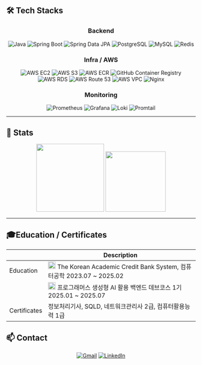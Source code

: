 


## 🛠️ Tech Stacks
<div align="center">
  
### Backend
![Java](https://img.shields.io/badge/Java%2017-007396?style=for-the-badge&logo=openjdk&logoColor=white)
![Spring Boot](https://img.shields.io/badge/Spring%20Boot-6DB33F?style=for-the-badge&logo=springboot&logoColor=white)
![Spring Data JPA](https://img.shields.io/badge/Spring%20Data%20JPA-6DB33F?style=for-the-badge&logo=spring&logoColor=white)
![PostgreSQL](https://img.shields.io/badge/PostgreSQL-4169E1?style=for-the-badge&logo=postgresql&logoColor=white)
![MySQL](https://img.shields.io/badge/MySQL-4479A1?style=for-the-badge&logo=mysql&logoColor=white)
![Redis](https://img.shields.io/badge/Redis-DC382D?style=for-the-badge&logo=redis&logoColor=white)

### Infra / AWS
![AWS EC2](https://img.shields.io/badge/AWS%20EC2-FF9900?style=for-the-badge&logo=amazonaws&logoColor=white)
![AWS S3](https://img.shields.io/badge/AWS%20S3-569A31?style=for-the-badge&logo=amazons3&logoColor=white)
![AWS ECR](https://img.shields.io/badge/AWS%20ECR-232F3E?style=for-the-badge&logo=amazonaws&logoColor=white)
![GitHub Container Registry](https://img.shields.io/badge/GHCR-181717?style=for-the-badge&logo=github&logoColor=white)
![AWS RDS](https://img.shields.io/badge/AWS%20RDS-527FFF?style=for-the-badge&logo=amazonrds&logoColor=white)
![AWS Route 53](https://img.shields.io/badge/AWS%20Route%2053-7B3FBF?style=for-the-badge&logo=amazonroute53&logoColor=white)
![AWS VPC](https://img.shields.io/badge/AWS%20VPC-FF9900?style=for-the-badge&logo=aws&logoColor=white)
![Nginx](https://img.shields.io/badge/Nginx-009639?style=for-the-badge&logo=nginx&logoColor=white)

### Monitoring
![Prometheus](https://img.shields.io/badge/Prometheus-E6522C?style=for-the-badge&logo=prometheus&logoColor=white)
![Grafana](https://img.shields.io/badge/Grafana-F46800?style=for-the-badge&logo=grafana&logoColor=white)
![Loki](https://img.shields.io/badge/Loki-F2B704?style=for-the-badge&logo=grafana&logoColor=black)
![Promtail](https://img.shields.io/badge/Promtail-575757?style=for-the-badge&logo=grafana&logoColor=white)

</div>


---

## 🏅 Stats  

<div align="center">
  <span>
    <img height="180em" src="https://github-readme-stats.vercel.app/api?username=lSNOTNULL&show_icons=true&bg_color=00000000&title_color=60a6ff&text_color=c9d1d9&hide_border=true" />
    <img height="160em" src="https://github-readme-stats.vercel.app/api/top-langs/?username=lSNOTNULL&layout=compact&bg_color=00000000&title_color=60a6ff&text_color=c9d1d9&hide_border=true" />
  </span>
</div>


---

## 🎓Education / Certificates

<div align="center">

|               | Description                                                                                                                                                                                                                    |
| ------------- | ------------------------------------------------------------------------------------------------------------------------------------------------------------------------------------------------------------------------------ |
| Education     | <img alt="image" src="https://github.com/user-attachments/assets/a1a4a52f-4d4d-4555-9b73-a7caed9c0f0a" width="20" height="20"> The Korean Academic Credit Bank System, 컴퓨터공학 2023.07 ~ 2025.02                             |
|               | <img src="https://encrypted-tbn0.gstatic.com/images?q=tbn:ANd9GcQzTRZU_YMy6CZqeuzKacLvZoERQoAIrGj3Ng&s" width="20" height="20"> 프로그래머스 생성형 AI 활용 백엔드 데브코스 1기 2025.01 ~ 2025.07                                 |
| Certificates  | 정보처리기사, SQLD, 네트워크관리사 2급, 컴퓨터활용능력 1급 
</div>

## 📫 Contact 
<div align="center">

[![Gmail](https://img.shields.io/badge/Gmail-D14836?style=for-the-badge&logo=gmail&logoColor=white)](mailto:iream0411@gmail.com)
[![LinkedIn](https://img.shields.io/badge/LinkedIn-0077B5?style=for-the-badge&logo=linkedin&logoColor=white)](https://linkedin.com/in/lsnotnull)

</div>

